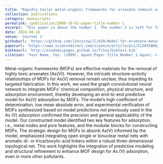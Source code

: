 ```yaml
---
title: "Rapidly tailor metal–organic frameworks for arsenate removal using graph convolutional neural networks"
collection: publications
category: manuscripts
permalink: /publication/2009-10-01-paper-title-number-1
excerpt: 'This paper is about the number 1. The number 2 is left for future work.'
date: 2024-08-18
venue: 'Journal 1'
githuburl: 'https://github.com/lzhzzzzwill/GCN-Model-for-Arsenate-Adsorption-MOFs'
paperurl: 'https://www.sciencedirect.com/science/article/pii/S1383586624030739?via=ihub'
bibtexurl: 'http://academicpages.github.io/files/bibtex1.bib'
citation: 'Your Name, You. (2009). &quot;Paper Title Number 1.&quot; <i>Journal 1</i>. 1(1).'
---
```

Metal-organic frameworks (MOFs) are effective materials for the removal of highly toxic arsenates (As(V)). However, the intricate structure–activity relationships of MOFs for As(V) removal remain unclear, thus impeding its targeted fabrication. In this work, we used the graph convolutional neural network to integrate MOFs’ chemical composition, physical structure, and adsorption environment, thereby developing an end-to-end predictive model for As(V) adsorption by MOFs. The model’s high coefficient of determination, low mean absolute error, and experimental verification of MOFs synthesized based on model predictions not previously used in the As (V) adsorption confirmed the precision and general applicability of the model. Our constructed model identified two key features for adsorption, i.e., metal nodes and pore features, and the modular blocks for constructing MOFs. The strategic design for MOFs to absorb As(V) informed by the model, emphasized integrating open single or binuclear metal nets with aromatic di- or tricarboxylic acid linkers within a robust three-dimensional topological net. This work highlights the integration of predictive modeling and structural refinement to enhance MOF design for As (V) adsorption, even in more other pollutants.
